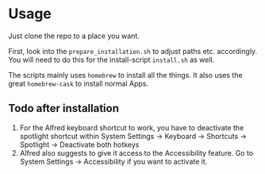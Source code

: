# Usage

Just clone the repo to a place you want.

First, look into the `prepare_installation.sh` to adjust paths etc. accordingly.
You will need to do this for the install-script `install.sh` as well.

The scripts mainly uses `homebrew` to install all the things. It also uses
the great `homebrew-cask` to install normal Apps.

## Todo after installation

1. For the Alfred keyboard shortcut to work, you have to deactivate the spotlight shortcut within System Settings -> Keyboard -> Shortcuts -> Spotlight -> Deactivate both hotkeys
2. Alfred also suggests to give it access to the Accessibility feature. Go to System Settings -> Accessibility if you want to activate it.